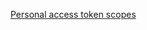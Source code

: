 [Personal access token scopes](https://docs.gitlab.com/ee/user/profile/personal_access_tokens.html#personal-access-token-scopes)
